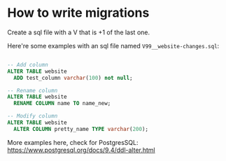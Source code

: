 # How to write migrations

Create a sql file with a V that is +1 of the last one. 

Here're some examples with an sql file named `V99__website-changes.sql`: 

```sql

-- Add column
ALTER TABLE website
  ADD test_column varchar(100) not null;

-- Rename column
ALTER TABLE website
  RENAME COLUMN name TO name_new;

-- Modify column
ALTER TABLE website
  ALTER COLUMN pretty_name TYPE varchar(200);

```

More examples here, check for PostgresSQL: https://www.postgresql.org/docs/9.4/ddl-alter.html

